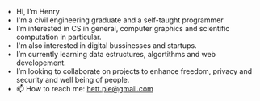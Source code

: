- Hi, I’m Henry
- I'm a civil engineering graduate and a self-taught programmer 
- I’m interested in CS in general, computer graphics and scientific computation in particular.
- I'm also interested in digital bussinesses and startups.
- I’m currently learning data estructures, algortithms and web developement. 
- I’m looking to collaborate on projects to enhance freedom, privacy and security and well being of people.
- 📫 How to reach me: hett.pie@gmail.com

<!---
Hett-XY-14/Hett-XY-14 is a ✨ special ✨ repository because its `README.md` (this file) appears on your GitHub profile.
You can click the Preview link to take a look at your changes.
--->
